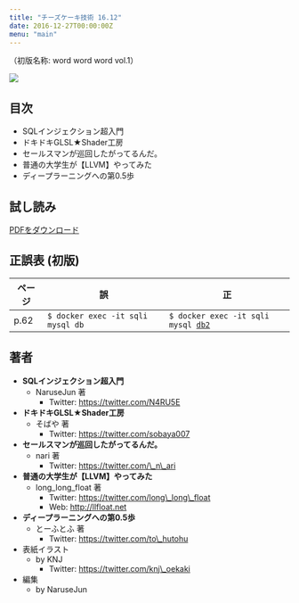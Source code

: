 ```yaml
---
title: "チーズケーキ技術 16.12"
date: 2016-12-27T00:00:00Z
menu: "main"
---
```


（初版名称: word word word vol.1）

![](/16.12/cover.png)

## 目次

- SQLインジェクション超入門
- ドキドキGLSL★Shader工房
- セールスマンが巡回したがってるんだ。
- 普通の大学生が【LLVM】やってみた
- ディープラーニングへの第0.5歩

## 試し読み

[PDFをダウンロード](/16.12/sample.pdf)

## 正誤表 (初版)

|ページ|誤|正|
|---|---|---|
| p.62 | `$ docker exec -it sqli mysql db` | <code>$ docker exec -it sqli mysql <u>db2</u></code> |

## 著者

- **SQLインジェクション超入門**
	- NaruseJun 著
		- Twitter: https://twitter.com/N4RU5E
- **ドキドキGLSL★Shader工房**
	- そばや 著
		- Twitter: https://twitter.com/sobaya007
- **セールスマンが巡回したがってるんだ。**
	- nari 著
		- Twitter: https://twitter.com/\_n\_ari
- **普通の大学生が【LLVM】やってみた**
	- long\_long\_float 著
		- Twitter: https://twitter.com/long\_long\_float
		- Web: http://llfloat.net
- **ディープラーニングへの第0.5歩**
	- とーふとふ 著
		- Twitter: https://twitter.com/to\_hutohu
- 表紙イラスト
	- by KNJ
		- Twitter: https://twitter.com/knj\_oekaki
- 編集
	- by NaruseJun